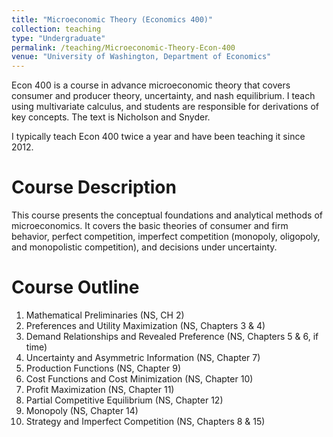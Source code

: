 ```yaml
---
title: "Microeconomic Theory (Economics 400)"
collection: teaching
type: "Undergraduate"
permalink: /teaching/Microeconomic-Theory-Econ-400
venue: "University of Washington, Department of Economics"
---
```

Econ 400 is a course in advance microeconomic theory that covers consumer and producer theory, uncertainty, and nash equilibrium.  I teach using multivariate calculus, and students are responsible for derivations of key concepts.  The text is Nicholson and Snyder.

I typically teach Econ 400 twice a year and have been teaching it since 2012.

Course Description
======

This course presents the conceptual foundations and analytical methods of microeconomics. It covers the basic theories of consumer and firm 
behavior, perfect competition, imperfect competition (monopoly, oligopoly, and monopolistic competition), and decisions under uncertainty.

Course Outline
======
1. Mathematical Preliminaries (NS, CH 2)
2. Preferences and Utility Maximization (NS, Chapters 3 & 4)
3. Demand Relationships and Revealed Preference (NS, Chapters 5 & 6, if time)
4. Uncertainty and Asymmetric Information (NS, Chapter 7)
5. Production Functions (NS, Chapter 9)
6. Cost Functions and Cost Minimization (NS, Chapter 10)
7. Profit Maximization (NS, Chapter 11)
8. Partial Competitive Equilibrium (NS, Chapter 12)
9. Monopoly (NS, Chapter 14)
10. Strategy and Imperfect Competition (NS, Chapters 8 & 15)
